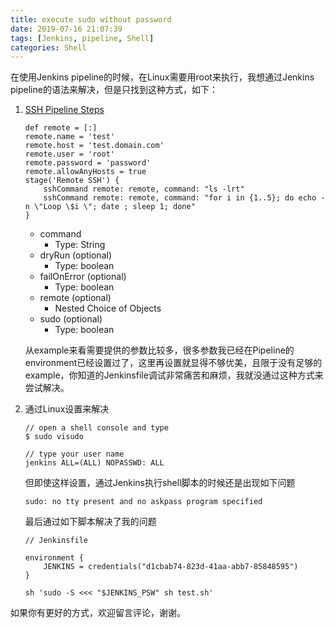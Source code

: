 ```yaml
---
title: execute sudo without password
date: 2019-07-16 21:07:39
tags: [Jenkins, pipeline, Shell]
categories: Shell
---
```


在使用Jenkins pipeline的时候，在Linux需要用root来执行，我想通过Jenkins pipeline的语法来解决，但是只找到这种方式，如下：
1. [SSH Pipeline Steps](https://jenkins.io/doc/pipeline/steps/ssh-steps/)

    ```
    def remote = [:]
    remote.name = 'test'
    remote.host = 'test.domain.com'
    remote.user = 'root'
    remote.password = 'password'
    remote.allowAnyHosts = true
    stage('Remote SSH') {
        sshCommand remote: remote, command: "ls -lrt"
        sshCommand remote: remote, command: "for i in {1..5}; do echo -n \"Loop \$i \"; date ; sleep 1; done"
    }
    ```
    * command
        * Type: String
    * dryRun (optional)
        * Type: boolean
    * failOnError (optional)
        * Type: boolean
    * remote (optional)
        * Nested Choice of Objects
    * sudo (optional)
        * Type: boolean

    从example来看需要提供的参数比较多，很多参数我已经在Pipeline的environment已经设置过了，这里再设置就显得不够优美，且限于没有足够的example，你知道的Jenkinsfile调试非常痛苦和麻烦，我就没通过这种方式来尝试解决。

2. 通过Linux设置来解决
    ```
    // open a shell console and type
    $ sudo visudo

    // type your user name
    jenkins ALL=(ALL) NOPASSWD: ALL
    ```
    但即使这样设置，通过Jenkins执行shell脚本的时候还是出现如下问题
    ```
    sudo: no tty present and no askpass program specified
    ```
    最后通过如下脚本解决了我的问题

    ```
    // Jenkinsfile

    environment {
        JENKINS = credentials("d1cbab74-823d-41aa-abb7-85848595")
    }

    sh 'sudo -S <<< "$JENKINS_PSW" sh test.sh'
    ```

如果你有更好的方式，欢迎留言评论，谢谢。